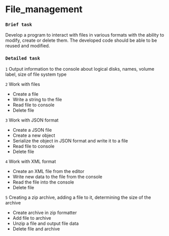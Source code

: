 # File_management
### `Brief task`

Develop a program to interact with files in various formats with the ability to modify, create or delete them. The developed code should be able to be reused and modified.

### `Detailed task`
`1` Output information to the console about logical disks, names, volume label, size of file system type

`2` Work with files
- Create a file
- Write a string to the file 
- Read file to console
- Delete file

`3` Work with JSON format
- Create a JSON file
- Create a new object
- Serialize the object in JSON format and write it to a file
- Read file to console
- Delete file

`4` Work with XML format
- Create an XML file from the editor
- Write new data to the file from the console
- Read the file into the console
- Delete file

`5` Creating a zip archive, adding a file to it, determining the size of the archive 
- Create archive in zip formatter
- Add file to archive
- Unzip a file and output file data
- Delete file and archive
